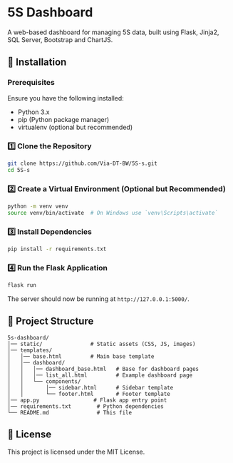 # 5S Dashboard

A web-based dashboard for managing 5S data, built using Flask, Jinja2, SQL Server, Bootstrap and ChartJS.

## 🚀 Installation

### Prerequisites
Ensure you have the following installed:
- Python 3.x
- pip (Python package manager)
- virtualenv (optional but recommended)

### 1️⃣ Clone the Repository
```sh
git clone https://github.com/Via-DT-BW/5S-s.git 
cd 5S-s
```

### 2️⃣ Create a Virtual Environment (Optional but Recommended)
```sh
python -m venv venv
source venv/bin/activate  # On Windows use `venv\Scripts\activate`
```

### 3️⃣ Install Dependencies
```sh
pip install -r requirements.txt
```

### 4️⃣ Run the Flask Application
```sh
flask run
```
The server should now be running at `http://127.0.0.1:5000/`.

## 📁 Project Structure
```
5s-dashboard/
│── static/               # Static assets (CSS, JS, images)
│── templates/
│   │── base.html         # Main base template
│   │── dashboard/
│   │   │── dashboard_base.html   # Base for dashboard pages
│   │   │── list_all.html         # Example dashboard page
│   │   └── components/
│   │       │── sidebar.html      # Sidebar template
│   │       └── footer.html       # Footer template
│── app.py                 # Flask app entry point
│── requirements.txt        # Python dependencies
└── README.md               # This file
```

## 📜 License
This project is licensed under the MIT License.
